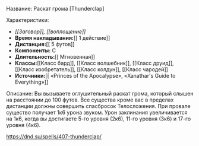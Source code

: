 Название: Раскат грома \[Thunderclap] 

Характеристики:
- *[[Заговор]], [[воплощение]]*
- **Время накладывания:**[[ 1 действие]]
- **Дистанция:**[[ 5 футов]]
- **Компоненты:** С
- **Длительность:**[[ Мгновенная]]
- **Классы:**[[Класс  бард]], [[Класс волшебник]], [[Класс друид]], [[Класс изобретатель]], [[Класс колдун]], [[Класс чародей]]
- **Источники:**[[ «Princes of the Apocalypse», «Xanathar's Guide to Everything»]]

Описание:
Вы вызываете оглушительный раскат грома, который слышен на расстоянии до 100 футов. Все существа кроме вас в пределах дистанции должны совершить спасбросок Телосложения. При провале существо получает 1к6 урона звуком.
Урон заклинания увеличивается на 1к6, когда вы достигаете 5-го уровня (2к6), 11-го уровня (3к6) и 17-го уровня (4к6).

https://dnd.su/spells/407-thunderclap/